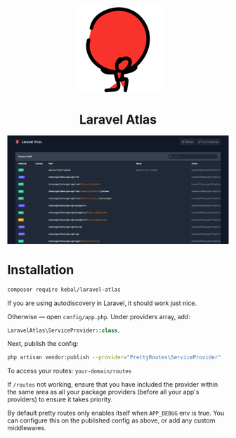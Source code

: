 <div align="center">
<img src="https://raw.githubusercontent.com/kebalicious/laravel-atlas/master/logo.png" alt="logo" width="200"/>

# Laravel Atlas

</div>

![Laravel Atlas](https://raw.githubusercontent.com/kebalicious/laravel-atlas/master/screenshot.png)

# Installation

```bash
composer require kebal/laravel-atlas
```

If you are using autodiscovery in Laravel, it should work just nice.

Otherwise — open `config/app.php`. Under providers array, add:

```php
LaravelAtlas\ServiceProvider::class,
```

Next, publish the config:

```bash
php artisan vendor:publish --provider="PrettyRoutes\ServiceProvider"
```

To access your routes: `your-domain/routes`

If `/routes` not working, ensure that you have included the provider within the same area as all your package providers (before all your app's providers) to ensure it takes priority.

By default pretty routes only enables itself when `APP_DEBUG` env is true. You can configure this on the published config as above, or add any custom middlewares.
